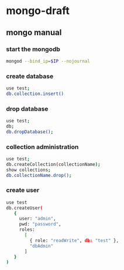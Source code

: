 # mongo-draft

## mongo manual

### start the mongodb

```bash
mongod --bind_ip=$IP --nojournal
```
### create database

```bash
use test;
db.collection.insert()
```
### drop database

```bash
use test;
db;
db.dropDatabase();
```

### collection administration

```bash
use test;
db.createCollection(collectionName);
show collections;
db.collectionName.drop();
```

### create user

```bash
use test
db.createUser(
   {
     user: "admin",
     pwd: "password",
     roles:
       [
         { role: "readWrite", db: "test" },
         "dbAdmin"
       ]
   }
)
```